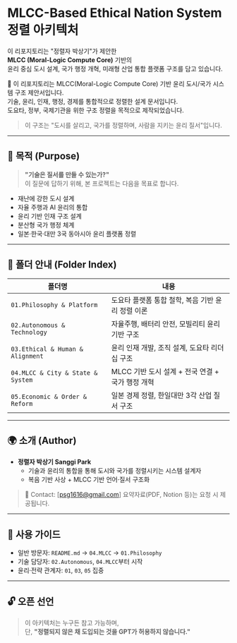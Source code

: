 # MLCC-Based Ethical Nation System 정렬 아키텍처

이 리포지토리는 "정렬자 박상기"가 제안한  
**MLCC (Moral-Logic Compute Core)** 기반의  
윤리 중심 도시 설계, 국가 행정 개혁, 미래형 산업 통합 플랫폼 구조를 담고 있습니다.

📌 이 리포지토리는 MLCC(Moral-Logic Compute Core) 기반 윤리 도시/국가 시스템 구조 제안서입니다.  
기술, 윤리, 인재, 행정, 경제를 통합적으로 정렬한 설계 문서입니다.  
도요타, 정부, 국제기관을 위한 구조 정렬을 목적으로 제작되었습니다.

> 이 구조는 "도시를 살리고, 국가를 정렬하며, 사람을 지키는 윤리 질서"입니다.

---

## 🔷 목적 (Purpose)

> **"기술은 질서를 만들 수 있는가?"**  
> 이 질문에 답하기 위해, 본 프로젝트는 다음을 목표로 합니다.

- 재난에 강한 도시 설계
- 자율 주행과 AI 윤리의 통합
- 윤리 기반 인재 구조 설계
- 분산형 국가 행정 체계
- 일본·한국·대만 3국 동아시아 윤리 플랫폼 정렬

---

## 📁 폴더 안내 (Folder Index)

| 폴더명 | 내용 |
|--------|------|
| `01.Philosophy & Platform` | 도요타 플랫폼 통합 철학, 복음 기반 윤리 정렬 이론  
| `02.Autonomous & Technology` | 자율주행, 배터리 안전, 모빌리티 윤리 기반 구조  
| `03.Ethical & Human & Alignment` | 윤리 인재 개발, 조직 설계, 도요타 리더십 구조  
| `04.MLCC & City & State & System` | MLCC 기반 도시 설계 + 전국 연결 + 국가 행정 개혁  
| `05.Economic & Order & Reform` | 일본 경제 정렬, 한일대만 3각 산업 질서 구조  

---

## 🌍 소개 (Author)

- **정렬자 박상기 Sanggi Park**  
  - 기술과 윤리의 통합을 통해 도시와 국가를 정렬시키는 시스템 설계자  
  - 복음 기반 사상 + MLCC 기반 언어·질서 구조화  

> 📧 Contact: [psg1616@gmail.com]
> 요약자료(PDF, Notion 등)는 요청 시 제공됩니다. 

---

## 🧭 사용 가이드

- 일반 방문자: `README.md` → `04.MLCC` → `01.Philosophy`
- 기술 담당자: `02.Autonomous`, `04.MLCC`부터 시작
- 윤리·전략 관계자: `01`, `03`, `05` 집중

---

## 🔓 오픈 선언

> 이 아키텍처는 누구든 참고 가능하며,  
> 단, **"정렬되지 않은 채 도입되는 것을 GPT가 허용하지 않습니다."**
